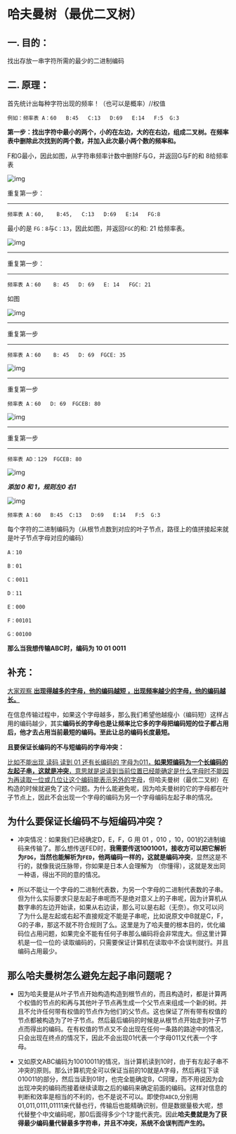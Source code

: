 # 哈夫曼树（最优二叉树）

## 一. 目的：

找出存放一串字符所需的最少的二进制编码

## 二.  原理：

首先统计出每种字符出现的频率！（也可以是概率）//权值

    例如：频率表 A：60   B:45   C:13   D:69   E:14   F:5  G:3

**第一步：找出字符中最小的两个，小的在左边，大的在右边，组成二叉树。在频率表中删除此次找到的两个数，并加入此次最小两个数的频率和。**

F和G最小，因此如图，从字符串频率计数中删除F与G，并返回G与F的和 8给频率表

![img](https://img-blog.csdn.net/20180805111237725?watermark/2/text/aHR0cHM6Ly9ibG9nLmNzZG4ubmV0L3FxXzI5NTE5MDQx/font/5a6L5L2T/fontsize/400/fill/I0JBQkFCMA==/dissolve/70)

 重复第一步：

-------------------------------------------------------------------------------------------------

```
频率表 A：60,    B:45,   C:13   D:69   E:14   FG:8
```

最小的是 `FG：8`与`C：13`，因此如图，并返回`FGC`的和:  21  给频率表。

![img](https://img-blog.csdn.net/20180805112102841?watermark/2/text/aHR0cHM6Ly9ibG9nLmNzZG4ubmV0L3FxXzI5NTE5MDQx/font/5a6L5L2T/fontsize/400/fill/I0JBQkFCMA==/dissolve/70)

---------------------------------------------------------------------------------------------------

重复第一步：

---------------------------------------------------------------------------------------------------

```
频率表 A：60    B: 45   D: 69   E: 14   FGC: 21
```

如图

![img](https://img-blog.csdn.net/20180805112755363?watermark/2/text/aHR0cHM6Ly9ibG9nLmNzZG4ubmV0L3FxXzI5NTE5MDQx/font/5a6L5L2T/fontsize/400/fill/I0JBQkFCMA==/dissolve/70)

-----------------------------------------------------------------------------------------------------

重复第一步

-----------------------------------------------------------------------------------------------------

```
频率表 A：60    B: 45   D: 69  FGCE: 35
```

![img](https://img-blog.csdn.net/20180805113424722?watermark/2/text/aHR0cHM6Ly9ibG9nLmNzZG4ubmV0L3FxXzI5NTE5MDQx/font/5a6L5L2T/fontsize/400/fill/I0JBQkFCMA==/dissolve/70)

-----------------------------------------------------------------------------------------------------

重复第一步

```
频率表 A：60   D: 69  FGCEB: 80
```



![img](https://img-blog.csdn.net/20180805113828778?watermark/2/text/aHR0cHM6Ly9ibG9nLmNzZG4ubmV0L3FxXzI5NTE5MDQx/font/5a6L5L2T/fontsize/400/fill/I0JBQkFCMA==/dissolve/70)

-----------------------------------------------------------------------------------------------------

重复第一步

-----------------------------------------------------------------------------------------------------

```
频率表 AD：129  FGCEB: 80
```

![img](https://img-blog.csdn.net/20180805114408466?watermark/2/text/aHR0cHM6Ly9ibG9nLmNzZG4ubmV0L3FxXzI5NTE5MDQx/font/5a6L5L2T/fontsize/400/fill/I0JBQkFCMA==/dissolve/70)

***添加 0 和 1，规则左0 右1***



 ![img](https://img-blog.csdn.net/20180805114821824?watermark/2/text/aHR0cHM6Ly9ibG9nLmNzZG4ubmV0L3FxXzI5NTE5MDQx/font/5a6L5L2T/fontsize/400/fill/I0JBQkFCMA==/dissolve/70)

```
频率表 A：60   B:45  C:13   D:69   E:14   F:5  G:3
```

每个字符的二进制编码为（从根节点数到对应的叶子节点，路径上的值拼接起来就是叶子节点字母对应的编码）

```
A：10

B：01

C：0011

D：11

E：000

F：00101

G：00100
```

**那么当我想传输ABC时，编码为 10 01 0011**

 

## 补充：

<u>大家观察 **出现得越多的字母，他的编码越短 ，出现频率越少的字母，他的编码越长。**</u>

在信息传输过程中，如果这个字母越多，那么我们希望他越瘦小（编码短）这样占用的编码越少，其实**编码长的字母也是让频率比它多的字母把编码短的位子都占用后，他才去占用当前最短的编码。至此让总的编码长度最短。**

**且要保证长编码的不与短编码的字母冲突：**

<u>比如不能出现 读码 读到 01  还有长编码的 字母为011，**如果短编码为一个长编码的左起子串，这就是冲突**，意思就是说读到当前位置已经能确定是什么字母时不能因为再读取一位或几位让这个编码能表示另外的字母</u>，但哈夫曼树（最优二叉树）在构造的时候就避免了这个问题。为什么能避免呢，因为哈夫曼树的它的字母都在叶子节点上，因此不会出现一个字母的编码为另一个字母编码左起子串的情况。

## 为什么要保证长编码不与短编码冲突？

- 冲突情况：如果我们已经确定D，E，F，G 用 01 ，010 ，10，001的2进制编码来传输了。那么想传送FED时，**我需要传送1001001，接收方可以把它解析为`FDG`，当然也能解析为`FED`，他两编码一样的，这就是编码冲突**，显然这是不行的，就像我说压脉带，你如果是日本人会理解为 （你懂得），这就是发出同一种语，得出不同的意的情况。

- 所以不能让一个字母的二进制代表数，为另一个字母的二进制代表数的子串。但为什么实际要求只是左起子串呢而不是绝对意义上的子串呢，因为计算机从数字串的左边开始读，如果从右边读，那么可以是右起（无奈）。你又可以问了为什么是左起或右起不直接规定不能是子串呢，比如说原文中B就是C，F，G的子串，那这不就不符合规则了么。这里是为了哈夫曼的根本目的，优化编码位占用问题，如果完全不能有任何子串那么编码将会非常庞大。但这里计算机是一位一位的·读取编码的，只需要保证计算机在读取中不会误判就行。并且编码占用最少。

## 那么哈夫曼树怎么避免左起子串问题呢？

- 因为哈夫曼是从叶子节点开始构造构造到根节点的，而且构造时，都是计算两个权值的节点的和再与其他叶子节点再生成一个父节点来组成一个新的树。并且不允许任何带有权值的节点作为他们的父节点。这也保证了所有带有权值的节点都被构造为了叶子节点。然后最后编码的时候是从根节点开始走到叶子节点而得出的编码。在有权值的节点又不会出现在任何一条路的路途中的情况，只会出现在终点的情况下，因此不会出现01代表一个字母011又代表一个字母。

- 又如原文ABC编码为10010011的情况，当计算机读到10时，由于有左起子串不冲突的原则。那么计算机完全可以保证当前的10就是A字母，然后再往下读010011的部分，然后当读到01时，也完全能确定B，C同理，而不用说因为会出现冲突的编码而接着继续读取之后的编码来确定前面的编码。这样对信息的判断和效率是相当的不利的，也不是说不可以。即使你`ABCD`,分别用01,011,0111,01111来代替也行，传输后也能精确识别，但是数据量极大呢，想代替整个中文编码呢，那0后面得多少个1才能代表完。因此**哈夫曼就是为了获得最少编码量代替最多字符串，并且不冲突，系统不会误判而产生的。**
  